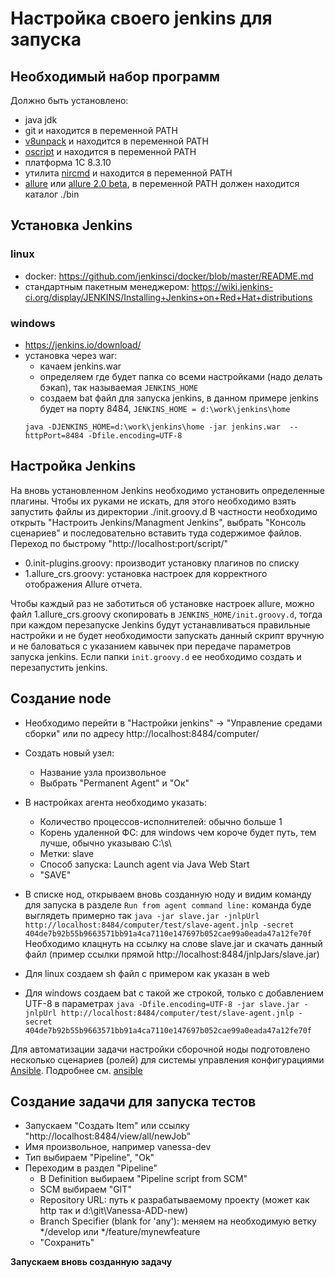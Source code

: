 # Настройка своего jenkins для запуска

## Необходимый набор программ


Должно быть установлено:
* java jdk
* git и находится в переменной PATH
* [v8unpack][v8unpack] и находится в переменной PATH
* [oscript][oscript] и находится в переменной PATH
* платформа 1С 8.3.10
* утилита [nircmd][nircmd] и находится в переменной PATH
* [allure][allure] или [allure 2.0 beta][allurebeta], в переменной PATH должен находится каталог ./bin

[oscript]: http://oscript.io/downloads
[nircmd]: http://www.nirsoft.net/utils/nircmd.html "ссылка внизу страницы"
[v8unpack]: https://github.com/dmpas/v8unpack#build
[allure]: https://github.com/allure-framework/allure-core/releases/latest
[allurebeta]: https://bintray.com/qameta/generic/allure2/2.0-BETA5#files/io/qameta/allure/allure/2.0-BETA5

## Установка Jenkins

### linux

* docker: https://github.com/jenkinsci/docker/blob/master/README.md
* стандартным пакетным менеджером: https://wiki.jenkins-ci.org/display/JENKINS/Installing+Jenkins+on+Red+Hat+distributions

### windows

* https://jenkins.io/download/
* установка через war:
    * качаем jenkins.war
    * определяем где будет папка со всеми настройками (надо делать бэкап), так называемая ```JENKINS_HOME```
    * создаем bat файл для запуска jenkins, в данном примере jenkins будет на порту 8484, ```JENKINS_HOME = d:\work\jenkins\home```
    ```
    java -DJENKINS_HOME=d:\work\jenkins\home -jar jenkins.war  --httpPort=8484 -Dfile.encoding=UTF-8
    ```

## Настройка Jenkins

На вновь установленном Jenkins необходимо установить определенные плагины. Чтобы их руками не искать, для этого необходимо взять запустить файлы из директории ./init.groovy.d
В частности необходимо открыть "Настроить Jenkins/Managment Jenkins", выбрать "Консоль сценариев" и последовательно вставить туда содержимое файлов. 
Переход по быстрому "http://localhost:port/script/"

* 0.init-plugins.groovy: производит установку плагинов по списку
* 1.allure_crs.groovy: установка настроек для корректного отображения Allure отчета.

Чтобы каждый раз не заботиться об установке настроек allure, можно файл 1.allure_crs.groovy скопировать в ```JENKINS_HOME/init.groovy.d```, тогда при каждом перезапуске Jenkins будут устанавливаться правильные настройки и не будет необходимости запускать данный скрипт вручную и не баловаться с указанием кавычек при передаче параметров запуска jenkins. Если папки ```init.groovy.d``` ее необходимо создать и перезапустить jenkins.


## Создание node

* Необходимо перейти в "Настройки jenkins" -> "Управление средами сборки" или по адресу http://localhost:8484/computer/
* Создать новый узел:
    * Название узла произвольное
    * Выбрать "Permanent Agent" и "Ок"
* В настройках агента необходимо указать:
    * Количество процессов-исполнителей: обычно больше 1
    * Корень удаленной ФС: для windows чем короче будет путь, тем лучше, обычно указываю C:\s\
    * Метки: slave
    * Способ запуска: Launch agent via Java Web Start
    * "SAVE"
* В списке нод, открываем вновь созданную ноду и видим команду для запуска в разделе ```Run from agent command line:```
    команда буде выглядеть примерно так ```java -jar slave.jar -jnlpUrl http://localhost:8484/computer/test/slave-agent.jnlp -secret 404de7b92b55b9663571bb91a4ca7110e147697b052cae99a0eada47a12fe70f```
    Необходимо клацнуть на ссылку на слове slave.jar и скачать данный файл (пример ссылки прямой http://localhost:8484/jnlpJars/slave.jar)

* Для linux создаем sh файл с примером как указан в web
* Для windows создаем bat с такой же строкой, только с добавлением UTF-8 в параметрах ```java -Dfile.encoding=UTF-8 -jar slave.jar -jnlpUrl http://localhost:8484/computer/test/slave-agent.jnlp -secret 404de7b92b55b9663571bb91a4ca7110e147697b052cae99a0eada47a12fe70f ```

Для автоматизации задачи настройки сборочной ноды подготовлено несколько сценариев (ролей) для системы управления конфигурациями [Ansible](http://docs.ansible.com/ansible/latest/index.html). Подробнее см. [ansible](../ansible/README.md)

## Создание задачи для запуска тестов

* Запускаем "Создать Item" или ссылку "http://localhost:8484/view/all/newJob"
* Имя произвольное, например vanessa-dev
* Тип выбираем "Pipeline", "Ok"
* Переходим в раздел "Pipeline"
    * В Definition выбираем "Pipeline script from SCM"
    * SCM выбираем "GIT"
    * Repository URL: путь к разрабатываемому проекту (может как http так и d:\git\Vanessa-ADD-new)
    * Branch Specifier (blank for 'any'): меняем на необходимую ветку */develop или */feature/mynewfeature
    * "Сохранить"

**Запускаем вновь созданную задачу**
